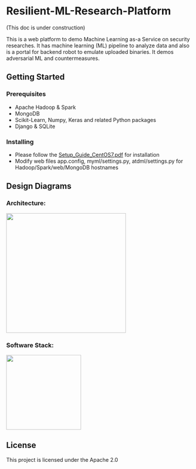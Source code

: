 # Resilient-ML-Research-Platform 
(This doc is under construction)

This is a web platform to demo Machine Learning as-a Service on security researches. 
It has machine learning (ML) pipeline to analyze data and also is a portal for backend robot to emulate uploaded binaries.
It demos adversarial ML and countermeasures.

## Getting Started
### Prerequisites
* Apache Hadoop & Spark
* MongoDB
* Scikit-Learn, Numpy, Keras and related Python packages
* Django & SQLite

### Installing
* Please follow the [Setup_Guide_CentOS7.pdf](Setup_Guide_CentOS7.pdf) for installation
* Modify web files app.config, myml/settings.py, atdml/settings.py for Hadoop/Spark/web/MongoDB hostnames

## Design Diagrams
### Architecture:
<img src="../master/atdml/static/atdml/img/mlaas_arch_gpu.png" height="320">

### Software Stack:
<img src="../master/atdml/static/atdml/img/sw_stack.png" height="200">

## License
This project is licensed under the Apache 2.0 


